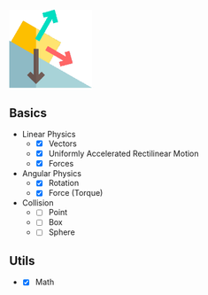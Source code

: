 <p align="left"><img src="logo.png" width="150" title="Kinematics"></p>

## Basics
- Linear Physics
   - - [x] Vectors
   - - [x] Uniformly Accelerated Rectilinear Motion
   - - [x] Forces

- Angular Physics
   - - [x] Rotation
   - - [x] Force (Torque)

- Collision
   - - [ ] Point
   - - [ ] Box
   - - [ ] Sphere

## Utils
   - - [x] Math
